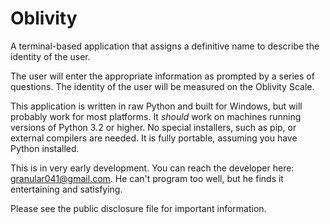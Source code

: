 # Oblivity
A terminal-based application that assigns a definitive name to describe the identity of the user.

The user will enter the appropriate information as prompted by a series of questions. The identity of the user will be measured on the Oblivity Scale. 

This application is written in raw Python and built for Windows, but will probably work for most platforms. It *should* work on machines running versions of Python 3.2 or higher. No special installers, such as pip, or external compilers are needed. It is fully portable, assuming you have Python installed.

This is in very early development. You can reach the developer here: granular041@gmail.com. He can't program too well, but he finds it entertaining and satisfying.

Please see the public disclosure file for important information.
